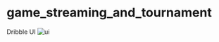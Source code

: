# game_streaming_and_tournament

Dribble UI
![ui](https://user-images.githubusercontent.com/125970576/235154867-b59cca5f-cf9a-450f-99dc-80397cded008.png)


